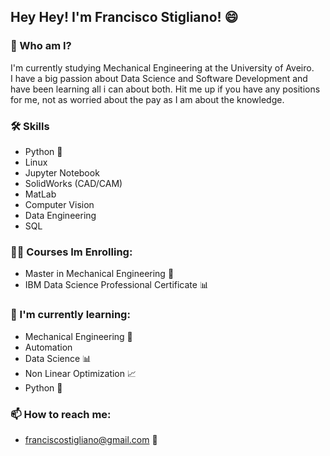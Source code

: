 ## Hey Hey! I'm Francisco Stigliano! 😄

### 🚀 Who am I?
I'm currently studying Mechanical Engineering at the University of Aveiro.   
I have a big passion about Data Science and Software Development and have
been learning all i can about both.
Hit me up if you have any positions for me, not as worried about the pay as I am about the knowledge.

### 🛠 Skills
- Python 🐍
- Linux
- Jupyter Notebook
- SolidWorks (CAD/CAM)
- MatLab
- Computer Vision
- Data Engineering
- SQL

### 👩‍💻 Courses Im Enrolling:
- Master in Mechanical Engineering 🦾
- IBM Data Science Professional Certificate 📊

### 🧠 I'm currently learning:
- Mechanical Engineering 🦾
- Automation
- Data Science 📊
- Non Linear Optimization 📈
- Python 🐍

### 📫 How to reach me:
- franciscostigliano@gmail.com 📧
